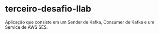# terceiro-desafio-Ilab

Aplicação que consiste em um Sender de Kafka, Consumer de Kafka e um Service de AWS SES.
